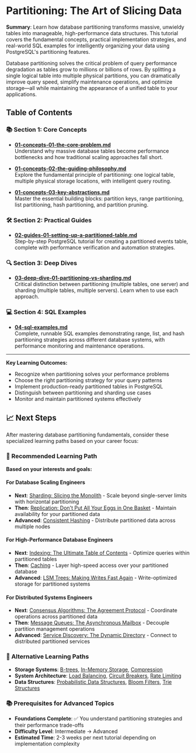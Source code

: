 # Partitioning: The Art of Slicing Data

**Summary**: Learn how database partitioning transforms massive, unwieldy tables into manageable, high-performance data structures. This tutorial covers the fundamental concepts, practical implementation strategies, and real-world SQL examples for intelligently organizing your data using PostgreSQL's partitioning features.

Database partitioning solves the critical problem of query performance degradation as tables grow to millions or billions of rows. By splitting a single logical table into multiple physical partitions, you can dramatically improve query speed, simplify maintenance operations, and optimize storage—all while maintaining the appearance of a unified table to your applications.

## Table of Contents

### 📚 Section 1: Core Concepts
- **[01-concepts-01-the-core-problem.md](01-concepts-01-the-core-problem.md)**  
  Understand why massive database tables become performance bottlenecks and how traditional scaling approaches fall short.

- **[01-concepts-02-the-guiding-philosophy.md](01-concepts-02-the-guiding-philosophy.md)**  
  Explore the fundamental principle of partitioning: one logical table, multiple physical storage locations, with intelligent query routing.

- **[01-concepts-03-key-abstractions.md](01-concepts-03-key-abstractions.md)**  
  Master the essential building blocks: partition keys, range partitioning, list partitioning, hash partitioning, and partition pruning.

### 🛠️ Section 2: Practical Guides  
- **[02-guides-01-setting-up-a-partitioned-table.md](02-guides-01-setting-up-a-partitioned-table.md)**  
  Step-by-step PostgreSQL tutorial for creating a partitioned events table, complete with performance verification and automation strategies.

### 🔍 Section 3: Deep Dives
- **[03-deep-dive-01-partitioning-vs-sharding.md](03-deep-dive-01-partitioning-vs-sharding.md)**  
  Critical distinction between partitioning (multiple tables, one server) and sharding (multiple tables, multiple servers). Learn when to use each approach.

### 💻 Section 4: SQL Examples
- **[04-sql-examples.md](04-sql-examples.md)**  
  Complete, runnable SQL examples demonstrating range, list, and hash partitioning strategies across different database systems, with performance monitoring and maintenance operations.

---

**Key Learning Outcomes:**
- Recognize when partitioning solves your performance problems
- Choose the right partitioning strategy for your query patterns  
- Implement production-ready partitioned tables in PostgreSQL
- Distinguish between partitioning and sharding use cases
- Monitor and maintain partitioned systems effectively

## 📈 Next Steps

After mastering database partitioning fundamentals, consider these specialized learning paths based on your career focus:

### 🎯 Recommended Learning Path

**Based on your interests and goals:**

#### For Database Scaling Engineers
- **Next**: [Sharding: Slicing the Monolith](../sharding-slicing-the-monolith/README.md) - Scale beyond single-server limits with horizontal partitioning
- **Then**: [Replication: Don't Put All Your Eggs in One Basket](../replication-dont-put-all-your-eggs-in-one-basket/README.md) - Maintain availability for your partitioned data
- **Advanced**: [Consistent Hashing](../consistent-hashing/README.md) - Distribute partitioned data across multiple nodes

#### For High-Performance Database Engineers
- **Next**: [Indexing: The Ultimate Table of Contents](../indexing-the-ultimate-table-of-contents/README.md) - Optimize queries within partitioned tables
- **Then**: [Caching](../caching/README.md) - Layer high-speed access over your partitioned database
- **Advanced**: [LSM Trees: Making Writes Fast Again](../lsm-trees-making-writes-fast-again/README.md) - Write-optimized storage for partitioned systems

#### For Distributed Systems Engineers
- **Next**: [Consensus Algorithms: The Agreement Protocol](../consensus-algorithms-the-agreement-protocol/README.md) - Coordinate operations across partitioned data
- **Then**: [Message Queues: The Asynchronous Mailbox](../message-queues-the-asynchronous-mailbox/README.md) - Decouple partition management operations
- **Advanced**: [Service Discovery: The Dynamic Directory](../service-discovery-the-dynamic-directory/README.md) - Connect to distributed partitioned services

### 🔗 Alternative Learning Paths

- **Storage Systems**: [B-trees](../b-trees/README.md), [In-Memory Storage](../in-memory-storage-the-need-for-speed/README.md), [Compression](../compression/README.md)
- **System Architecture**: [Load Balancing](../load-balancing-the-traffic-director/README.md), [Circuit Breakers](../circuit-breakers-the-fault-isolator/README.md), [Rate Limiting](../rate-limiting-the-traffic-controller/README.md)
- **Data Structures**: [Probabilistic Data Structures](../probabilistic-data-structures-good-enough-is-perfect/README.md), [Bloom Filters](../bloom-filters/README.md), [Trie Structures](../trie-structures-the-autocomplete-expert/README.md)

### 📚 Prerequisites for Advanced Topics

- **Foundations Complete**: ✅ You understand partitioning strategies and their performance trade-offs
- **Difficulty Level**: Intermediate → Advanced
- **Estimated Time**: 2-3 weeks per next tutorial depending on implementation complexity